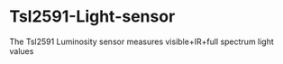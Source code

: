 # Tsl2591-Light-sensor
The Tsl2591 Luminosity sensor measures visible+IR+full spectrum light values
